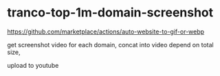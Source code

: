 # tranco-top-1m-domain-screenshot


https://github.com/marketplace/actions/auto-website-to-gif-or-webp


get screenshot video for each domain, concat into video depend on total size,

upload to youtube 

